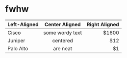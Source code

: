 # fwhw

| Left-Aligned  | Center Aligned  | Right Aligned |
| :------------ |:---------------:| -----:|
| Cisco      | some wordy text | $1600 |
| Juniper      | centered        |   $12 |
| Palo Alto | are neat        |    $1 |
